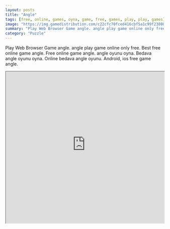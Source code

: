 ```yaml
---
layout: posts
title: "Angle"
tags: [free, online, games, oyna, game, free, games, play, play, games]
image: "https://img.gamedistribution.com/c22cfc70fced416cbf5a1c99f23808d1.jpg"
summary: "Play Web Browser Game angle. angle play game online only free. Best free online game angle. Free online game angle. angle oyunu oyna. Bedava angle oyunu oyna. Online bedava angle oyunu. Android, ios free game angle."
category: "Puzzle"
---
```


Play Web Browser Game angle. angle play game online only free. Best free online game angle. Free online game angle. angle oyunu oyna. Bedava angle oyunu oyna. Online bedava angle oyunu. Android, ios free game angle.

<iframe width="100%" height="480px;" src="https://html5.gamedistribution.com/c22cfc70fced416cbf5a1c99f23808d1/"></iframe>
